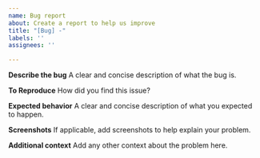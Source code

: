 ```yaml
---
name: Bug report
about: Create a report to help us improve
title: "[Bug] -"
labels: ''
assignees: ''

---
```


**Describe the bug**
A clear and concise description of what the bug is.

**To Reproduce**
How did you find this issue?

**Expected behavior**
A clear and concise description of what you expected to happen.

**Screenshots**
If applicable, add screenshots to help explain your problem.

**Additional context**
Add any other context about the problem here.

